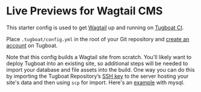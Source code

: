 # Live Previews for Wagtail CMS

This starter config is used to get [Wagtail](https://wagtail.io/) up and running on [Tugboat CI](https://tugboat.ci/).

Place `.tugboat/config.yml` in the root of your Git repository and [create an account](https://dashboard.tugboat.qa/) on Tugboat. 

Note that this config builds a Wagtail site from scratch. You'll likely want to deploy Tugboat into an existing site, so additional steps will be needed to import your database and file assets into the build. One way you can do this by importing the Tugboat Repository’s [SSH key](https://docs.tugboat.qa/setting-up-tugboat/select-repo-settings/#set-up-remote-ssh-access) to the server hosting your site's data and then using `scp` for import. Here's an [example](https://docs.tugboat.qa/starter-configs/code-snippets/import-mysql-database/) with mysql. 
